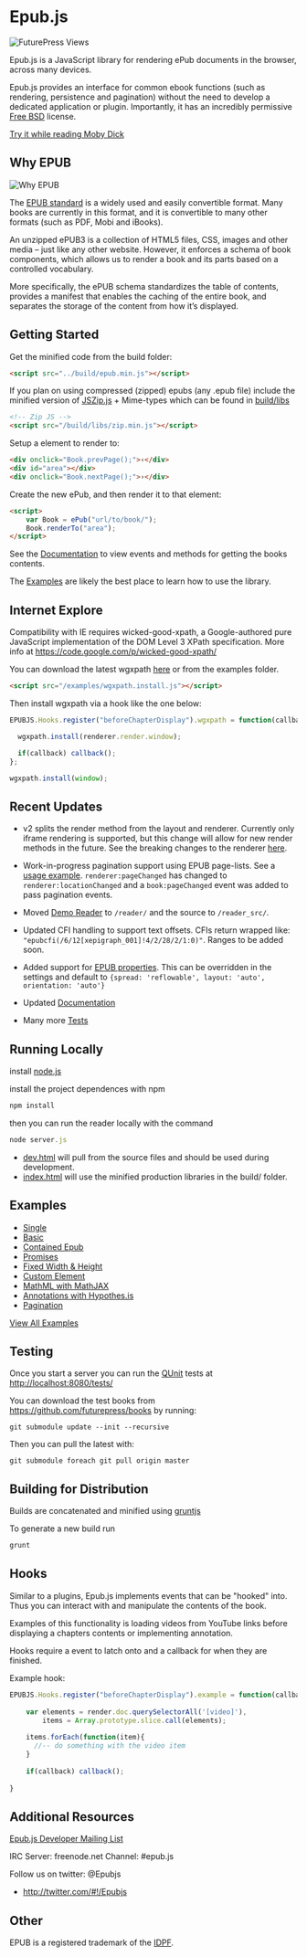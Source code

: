 Epub.js
================================

![FuturePress Views](http://fchasen.com/futurepress/fp.png)

Epub.js is a JavaScript library for rendering ePub documents in the browser, across many devices.

Epub.js provides an interface for common ebook functions (such as rendering, persistence and pagination) without the need to develop a dedicated application or plugin. Importantly, it has an incredibly permissive [Free BSD](http://en.wikipedia.org/wiki/BSD_licenses) license. 

[Try it while reading Moby Dick](http://futurepress.github.com/epub.js/reader/)


Why EPUB
-------------------------

![Why EPUB](http://fchasen.com/futurepress/whyepub.png)

The [EPUB standard](http://www.idpf.org/epub/30/spec/epub30-overview.html) is a widely used and easily convertible format.  Many books are currently in this format, and it is convertible to many other formats (such as PDF, Mobi and iBooks).

An unzipped ePUB3 is a collection of HTML5 files, CSS, images and other media – just like any other website.  However, it enforces a schema of book components, which allows us to render a book and its parts based on a controlled vocabulary.  

More specifically, the ePUB schema standardizes the table of contents, provides a manifest that enables the caching of the entire book, and separates the storage of the content from how it’s displayed.

Getting Started
-------------------------

Get the minified code from the build folder:

```html
<script src="../build/epub.min.js"></script>
```

If you plan on using compressed (zipped) epubs (any .epub file) include the minified version of [JSZip.js](http://stuk.github.io/jszip/) + Mime-types which can be found in [build/libs](https://raw.githubusercontent.com/futurepress/epub.js/master/build/libs/zip.min.js)

```html
<!-- Zip JS -->
<script src="/build/libs/zip.min.js"></script>
```

Setup a element to render to:

```html
<div onclick="Book.prevPage();">‹</div>
<div id="area"></div>
<div onclick="Book.nextPage();">›</div>
```

Create the new ePub, and then render it to that element:

```html
<script>
	var Book = ePub("url/to/book/");
	Book.renderTo("area");
</script>
```

See the [Documentation](https://github.com/futurepress/epub.js/blob/master/documentation/README.md) to view events and methods for getting the books contents.

The [Examples](https://github.com/futurepress/epub.js/tree/master/examples) are likely the best place to learn how to use the library.

Internet Explore
-------------------------

Compatibility with IE requires wicked-good-xpath, a Google-authored pure JavaScript implementation of the DOM Level 3 XPath specification. More info at https://code.google.com/p/wicked-good-xpath/

You can download the latest wgxpath [here](https://wicked-good-xpath.googlecode.com/svn/trunk/build/wgxpath.install.js) or from the examples folder.

```html
<script src="/examples/wgxpath.install.js"></script>
```

Then install wgxpath via a hook like the one below:

```javascript
EPUBJS.Hooks.register("beforeChapterDisplay").wgxpath = function(callback, renderer){

  wgxpath.install(renderer.render.window);

  if(callback) callback();
};

wgxpath.install(window);   
```

Recent Updates
-------------------------
+ v2 splits the render method from the layout and renderer. Currently only iframe rendering is supported, but this change will allow for new render methods in the future. See the breaking changes to the renderer [here](https://github.com/futurepress/epub.js/blob/master/documentation/README.md#renderer).

+ Work-in-progress pagination support using EPUB page-lists. See a [usage example](http://futurepress.github.io/epub.js/examples/pagination.html). ```renderer:pageChanged``` has changed to ```renderer:locationChanged``` and a ```book:pageChanged``` event was added to pass pagination events.

+ Moved [Demo Reader](http://futurepress.github.com/epub.js/demo/) to ```/reader/``` and the source to ```/reader_src/```.

+ Updated CFI handling to support text offsets. CFIs return wrapped like: ```"epubcfi(/6/12[xepigraph_001]!4/2/28/2/1:0)"```. Ranges to be added soon.

+ Added support for [EPUB properties](http://www.idpf.org/epub/fxl/#property-orientation). This can be overridden in the settings and default to ```{spread: 'reflowable', layout: 'auto', orientation: 'auto'}```

+ Updated [Documentation](https://github.com/futurepress/epub.js/blob/master/documentation/README.md)

+ Many more [Tests](http://futurepress.github.io/epub.js/tests/)


Running Locally
-------------------------

install [node.js](http://nodejs.org/)

install the project dependences with npm
```javascript
npm install
```

then you can run the reader locally with the command

```javascript
node server.js
```

* [dev.html](http://localhost:8080/reader/dev.html) will pull from the source files and should be used during development.
* [index.html](http://localhost:8080/reader/index.html) will use the minified production libraries in the build/ folder.

Examples
-------------------------

+ [Single](http://futurepress.github.io/epub.js/examples/single.html)
+ [Basic](http://futurepress.github.io/epub.js/examples/basic.html)
+ [Contained Epub](http://futurepress.github.io/epub.js/examples/contained.html)
+ [Promises](http://futurepress.github.io/epub.js/examples/promises.html)
+ [Fixed Width & Height](http://futurepress.github.io/epub.js/examples/fixed.html)
+ [Custom Element](http://futurepress.github.io/epub.js/examples/custom-elements.html)
+ [MathML with MathJAX](http://futurepress.github.io/epub.js/examples/mathml.html)
+ [Annotations with Hypothes.is](http://futurepress.github.io/epub.js/examples/hypothesis.html)
+ [Pagination](http://futurepress.github.io/epub.js/examples/pagination.html)

[View All Examples](http://futurepress.github.io/epub.js/examples/)

Testing
-------------------------

Once you start a server you can run the [QUnit](http://qunitjs.com/) tests at [http://localhost:8080/tests/](http://localhost:8080/tests/)

You can download the test books from https://github.com/futurepress/books by running:
```
git submodule update --init --recursive
```

Then you can pull the latest with:
```
git submodule foreach git pull origin master
```

Building for Distribution
-------------------------

Builds are concatenated and minified using [gruntjs](http://gruntjs.com/getting-started)

To generate a new build run

```javascript
grunt
```

Hooks
-------------------------

Similar to a plugins, Epub.js implements events that can be "hooked" into. Thus you can interact with and manipulate the contents of the book.

Examples of this functionality is loading videos from YouTube links before displaying a chapters contents or implementing annotation.

Hooks require a event to latch onto and a callback for when they are finished.

Example hook:

```javascript
EPUBJS.Hooks.register("beforeChapterDisplay").example = function(callback, renderer){
    
    var elements = render.doc.querySelectorAll('[video]'),
        items = Array.prototype.slice.call(elements);
    
    items.forEach(function(item){
      //-- do something with the video item
    }
    
    if(callback) callback();
		
}
```

Additional Resources
-------------------------

[Epub.js Developer Mailing List](https://groups.google.com/forum/#!forum/epubjs)

IRC Server: freenode.net Channel: #epub.js

Follow us on twitter: @Epubjs

+ http://twitter.com/#!/Epubjs

Other
-------------------------

EPUB is a registered trademark of the [IDPF](http://idpf.org/). 

